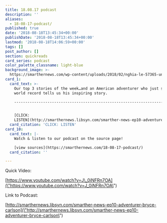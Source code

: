 ```yaml
---
title: 18.08.17 podcast
description: ''
aliases:
  - 18-08-17-podcast/
published: true
date: '2018-08-18T13:45:34+00:00'
publishDate: '2018-08-18T13:45:34+00:00'
lastmod: '2018-08-18T14:06:59+00:00'
tags: []
post_author: []
section: quickreads
card_series: podcast
color_palette_classname: light-blue
background_image: >-
  https://smarthernews.com/wp-content/uploads/2018/02/nghia-le-57365-unsplash-360x360.jpg
card_1:
  card_text: >-
    Our top 3 stories of the week…and an American adventurer who just set a
    world record tells us his inspiring story.

    ------------------------------------------------------------------------------------------------------------------


    [CLICK:
    LISTEN](http://smarthernews.libsyn.com/smarther-news-ep10-adventurer-bryce-carlson)
  card_citation: 'CLICK: LISTEN'
card_10:
  card_text: |-
    Watch & listen to our podcast on the source page!

    [view sources](https://smarthernews.com/18-08-17-podcast/)
  card_citation: ''

---
```

Quick Video:

[https://www.youtube.com/watch?v=J\_0iNFRn7OA](\"https://www.youtube.com/watch?v=J_0iNFRn7OA\")

Link to Podcast:

[http://smarthernews.libsyn.com/smarther-news-ep10-adventurer-bryce-carlson](\"http://smarthernews.libsyn.com/smarther-news-ep10-adventurer-bryce-carlson\")